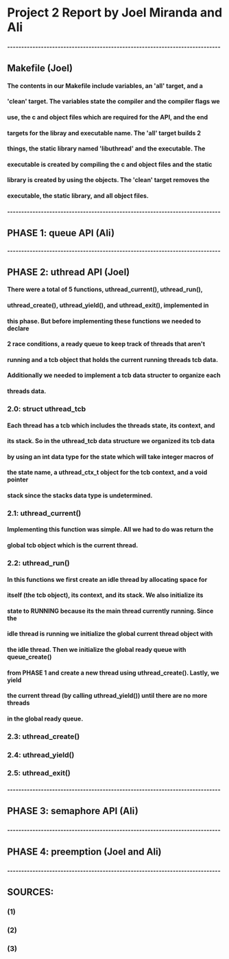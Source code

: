 # Project 2 Report by Joel Miranda and Ali
#### ----------------------------------------------------------------------------
## Makefile (Joel)
####   The contents in our Makefile include variables, an 'all' target, and a
####   'clean' target. The variables state the compiler and the compiler flags we
####   use, the c and object files which are required for the API, and the end 
####   targets for the libray and executable name. The 'all' target builds 2 
####   things, the static library named 'libuthread' and the executable. The 
####   executable is created by compiling the c and object files and the static 
####   library is created by using the objects. The 'clean' target removes the 
####   executable, the static library, and all object files.
#### ----------------------------------------------------------------------------
## PHASE 1: queue API (Ali)
####     
#### ----------------------------------------------------------------------------
## PHASE 2: uthread API (Joel)
####    There were a total of 5 functions, uthread_current(), uthread_run(), 
####    uthread_create(), uthread_yield(), and uthread_exit(), implemented in 
####    this phase. But before implementing these functions we needed to declare 
####    2 race conditions, a ready queue to keep track of threads that aren't 
####    running and a tcb object that holds the current running threads tcb data. 
####    Additionally we needed to implement a tcb data structer to organize each 
####    threads data. 
###   2.0: struct uthread_tcb
####    Each thread has a tcb which includes the threads state, its context, and 
####    its stack. So in the uthread_tcb data structure we organized its tcb data
####    by using an int data type for the state which will take integer macros of 
####    the state name, a uthread_ctx_t object for the tcb context, and a void pointer
####    stack since the stacks data type is undetermined.
###   2.1: uthread_current()
####    Implementing this function was simple. All we had to do was return the
####    global tcb object which is the current thread. 
###   2.2: uthread_run()
####    In this functions we first create an idle thread by allocating space for
####    itself (the tcb object), its context, and its stack. We also initialize its 
####    state to RUNNING because its the main thread currently running. Since the 
####    idle thread is running we initialize the global current thread object with 
####    the idle thread. Then we initialize the global ready queue with queue_create() 
####    from PHASE 1 and create a new thread using uthread_create(). Lastly, we yield 
####    the current thread (by calling uthread_yield()) until there are no more threads 
####    in the global ready queue.
###   2.3: uthread_create()
####    
###   2.4: uthread_yield()
####    
###   2.5: uthread_exit()
####   
#### ----------------------------------------------------------------------------
## PHASE 3: semaphore API (Ali)
### 
#### ----------------------------------------------------------------------------
## PHASE 4: preemption (Joel and Ali)
### 
#### ----------------------------------------------------------------------------
## SOURCES:
### (1) 
###
### (2) 
###
### (3) 
